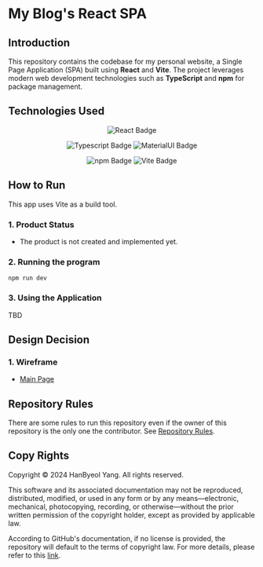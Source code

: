 # My Blog's React SPA

## Introduction
This repository contains the codebase for my personal website, a Single Page Application (SPA) built using **React** and **Vite**. The project leverages modern web development technologies such as **TypeScript** and **npm** for package management.


## Technologies Used

<div align="center">

![React Badge](https://img.shields.io/badge/react-19.1.0-61DAFB?style=for-the-badge&logo=react&logoColor=61DAFB)

![Typescript Badge](https://img.shields.io/badge/Typescript-5.8.3-3178C6?style=for-the-badge&logo=typescript&logoColor=3178C6)
![MaterialUI Badge](https://img.shields.io/badge/Material_UI-7.1.0-1976d2?style=for-the-badge&logo=mui&logoColor=1976d2)

[//]: # (![Swiper Badge]&#40;https://img.shields.io/badge/Swiper-11.2.5-1976d2?style=for-the-badge&logo=swiper&logoColor=008ff7&#41;)

![npm Badge](https://img.shields.io/badge/npm-11.3.0-CB3837?style=for-the-badge&logo=npm&logoColor=CB3837)
![Vite Badge](https://img.shields.io/badge/vite-6.3.5-646CFF?style=for-the-badge&logo=vite&logoColor=646CFF)

</div>

## How to Run

This app uses Vite as a build tool.

### 1. Product Status
- The product is not created and implemented yet.

### 2. Running the program

```
npm run dev
```

### 3. Using the Application
TBD

## Design Decision

### 1. Wireframe
- [Main Page](https://www.figma.com/design/jXJagMedpfVaWi3PO4Q3Bk/Blog-Wireframe?node-id=0-1&t=FEh7Y0jTCSU12w7E-1)


## Repository Rules

There are some rules to run this repository even if the owner of this repository is the only one the contributor. See [Repository Rules](https://github.com/beuri97/my_homepage_REST_api/wiki/Repository-Policies-and-Rules).


## Copy Rights

Copyright © 2024 HanByeol Yang. All rights reserved.

This software and its associated documentation may not be reproduced, distributed, modified, or used in any form or by any means—electronic, mechanical, photocopying, recording, or otherwise—without the prior written permission of the copyright holder, except as provided by applicable law.

According to GitHub's documentation, if no license is provided, the repository will default to the terms of copyright law. For more details, please refer to this [link](https://docs.github.com/en/repositories/managing-your-repositorys-settings-and-features/customizing-your-repository/licensing-a-repository#choosing-the-right-license).






[//]: # (# React + TypeScript + Vite)

[//]: # ()
[//]: # (This template provides a minimal setup to get React working in Vite with HMR and some ESLint rules.)

[//]: # ()
[//]: # (Currently, two official plugins are available:)

[//]: # ()
[//]: # (- [@vitejs/plugin-react]&#40;https://github.com/vitejs/vite-plugin-react/blob/main/packages/plugin-react&#41; uses [Babel]&#40;https://babeljs.io/&#41; for Fast Refresh)

[//]: # (- [@vitejs/plugin-react-swc]&#40;https://github.com/vitejs/vite-plugin-react/blob/main/packages/plugin-react-swc&#41; uses [SWC]&#40;https://swc.rs/&#41; for Fast Refresh)

[//]: # ()
[//]: # (## Expanding the ESLint configuration)

[//]: # ()
[//]: # (If you are developing a production application, we recommend updating the configuration to enable type-aware lint rules:)

[//]: # ()
[//]: # (```js)

[//]: # (export default tseslint.config&#40;{)

[//]: # (  extends: [)

[//]: # (    // Remove ...tseslint.configs.recommended and replace with this)

[//]: # (    ...tseslint.configs.recommendedTypeChecked,)

[//]: # (    // Alternatively, use this for stricter rules)

[//]: # (    ...tseslint.configs.strictTypeChecked,)

[//]: # (    // Optionally, add this for stylistic rules)

[//]: # (    ...tseslint.configs.stylisticTypeChecked,)

[//]: # (  ],)

[//]: # (  languageOptions: {)

[//]: # (    // other options...)

[//]: # (    parserOptions: {)

[//]: # (      project: ['./tsconfig.node.json', './tsconfig.app.json'],)

[//]: # (      tsconfigRootDir: import.meta.dirname,)

[//]: # (    },)

[//]: # (  },)

[//]: # (}&#41;)

[//]: # (```)

[//]: # ()
[//]: # (You can also install [eslint-plugin-react-x]&#40;https://github.com/Rel1cx/eslint-react/tree/main/packages/plugins/eslint-plugin-react-x&#41; and [eslint-plugin-react-dom]&#40;https://github.com/Rel1cx/eslint-react/tree/main/packages/plugins/eslint-plugin-react-dom&#41; for React-specific lint rules:)

[//]: # ()
[//]: # (```js)

[//]: # (// eslint.config.js)

[//]: # (import reactX from 'eslint-plugin-react-x')

[//]: # (import reactDom from 'eslint-plugin-react-dom')

[//]: # ()
[//]: # (export default tseslint.config&#40;{)

[//]: # (  plugins: {)

[//]: # (    // Add the react-x and react-dom plugins)

[//]: # (    'react-x': reactX,)

[//]: # (    'react-dom': reactDom,)

[//]: # (  },)

[//]: # (  rules: {)

[//]: # (    // other rules...)

[//]: # (    // Enable its recommended typescript rules)

[//]: # (    ...reactX.configs['recommended-typescript'].rules,)

[//]: # (    ...reactDom.configs.recommended.rules,)

[//]: # (  },)

[//]: # (}&#41;)

[//]: # (```)

